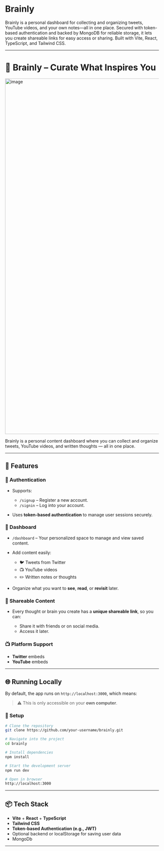 # Brainly
Brainly is a personal dashboard for collecting and organizing tweets, YouTube videos, and your own notes—all in one place. Secured with token-based authentication and backed by MongoDB for reliable storage, it lets you create shareable links for easy access or sharing. Built with Vite, React, TypeScript, and Tailwind CSS.

---

# 🧠 Brainly – Curate What Inspires You
<img width="1166" alt="image" src="https://github.com/user-attachments/assets/48df4639-08b4-4e92-b1bc-a46f7526be2d" />


Brainly is a personal content dashboard where you can collect and organize tweets, YouTube videos, and written thoughts — all in one place.

---

## 🚀 Features

### 🔐 Authentication

* Supports:

  * `/signup` – Register a new account.
  * `/signin` – Log into your account.
* Uses **token-based authentication** to manage user sessions securely.

### 📂 Dashboard

* `/dashboard` – Your personalized space to manage and view saved content.
* Add content easily:

  * 🐦 Tweets from Twitter
  * 📺 YouTube videos
  * ✏️ Written notes or thoughts
* Organize what you want to **see**, **read**, or **revisit** later.

### 🔗 Shareable Content

* Every thought or brain you create has a **unique shareable link**, so you can:

  * Share it with friends or on social media.
  * Access it later.

### 📺 Platform Support

* **Twitter** embeds
* **YouTube** embeds

---

## 🌐 Running Locally

By default, the app runs on `http://localhost:3000`, which means:

> ⚠️ This is only accessible on your **own computer**.

### 🔧 Setup

```bash
# Clone the repository
git clone https://github.com/your-username/brainly.git

# Navigate into the project
cd brainly

# Install dependencies
npm install

# Start the development server
npm run dev

# Open in browser
http://localhost:3000
```

---

## 📦 Tech Stack

* **Vite** + **React** + **TypeScript**
* **Tailwind CSS**
* **Token-based Authentication (e.g., JWT)**
* Optional backend or localStorage for saving user data
* MongoDb

---

